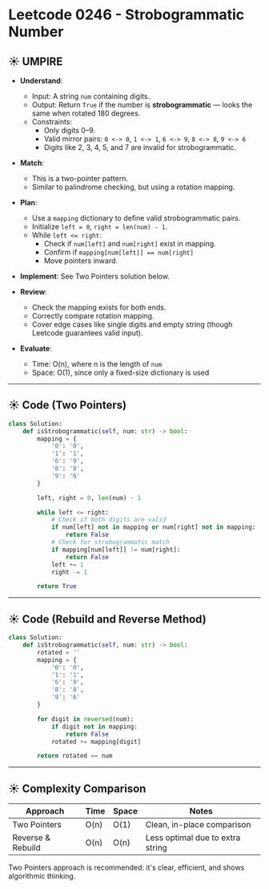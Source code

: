 # Leetcode 0246 - Strobogrammatic Number

## ☀️ UMPIRE

- **Understand**:

  - Input: A string `num` containing digits.
  - Output: Return `True` if the number is **strobogrammatic** — looks the same when rotated 180 degrees.
  - Constraints:
    - Only digits 0–9.
    - Valid mirror pairs: `0 <-> 0`, `1 <-> 1`, `6 <-> 9`, `8 <-> 8`, `9 <-> 6`
    - Digits like 2, 3, 4, 5, and 7 are invalid for strobogrammatic.

- **Match**:

  - This is a two-pointer pattern.
  - Similar to palindrome checking, but using a rotation mapping.

- **Plan**:

  - Use a `mapping` dictionary to define valid strobogrammatic pairs.
  - Initialize `left = 0`, `right = len(num) - 1`.
  - While `left <= right`:
    - Check if `num[left]` and `num[right]` exist in mapping.
    - Confirm if `mapping[num[left]] == num[right]`
    - Move pointers inward.

- **Implement**: See Two Pointers solution below.

- **Review**:

  - Check the mapping exists for both ends.
  - Correctly compare rotation mapping.
  - Cover edge cases like single digits and empty string (though Leetcode guarantees valid input).

- **Evaluate**:

  - Time: O(n), where n is the length of `num`
  - Space: O(1), since only a fixed-size dictionary is used

---

## ☀️ Code (Two Pointers)

```python
class Solution:
    def isStrobogrammatic(self, num: str) -> bool:
        mapping = {
            '0': '0',
            '1': '1',
            '6': '9',
            '8': '8',
            '9': '6'
        }

        left, right = 0, len(num) - 1

        while left <= right:
            # Check if both digits are valid
            if num[left] not in mapping or num[right] not in mapping:
                return False
            # Check for strobogrammatic match
            if mapping[num[left]] != num[right]:
                return False
            left += 1
            right -= 1

        return True
```

---

## ☀️ Code (Rebuild and Reverse Method)

```python
class Solution:
    def isStrobogrammatic(self, num: str) -> bool:
        rotated = ''
        mapping = {
            '0': '0',
            '1': '1',
            '6': '9',
            '8': '8',
            '9': '6'
        }

        for digit in reversed(num):
            if digit not in mapping:
                return False
            rotated += mapping[digit]

        return rotated == num
```

---

## ☀️ Complexity Comparison

| Approach          | Time | Space | Notes                            |
| ----------------- | ---- | ----- | -------------------------------- |
| Two Pointers      | O(n) | O(1)  | Clean, in-place comparison       |
| Reverse & Rebuild | O(n) | O(n)  | Less optimal due to extra string |

Two Pointers approach is recommended: it's clear, efficient, and shows algorithmic thinking.
